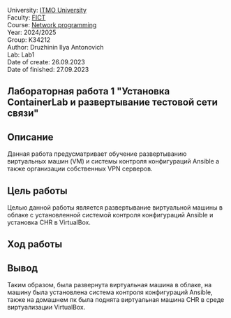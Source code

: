 University: [ITMO University](https://itmo.ru/ru/)  
Faculty: [FICT](https://fict.itmo.ru)  
Course: [Network programming](https://github.com/itmo-ict-faculty/network-programming)  
Year: 2024/2025  
Group: K34212  
Author: Druzhinin Ilya Antonovich  
Lab: Lab1  
Date of create: 26.09.2023  
Date of finished: 27.09.2023  

## Лабораторная работа 1 "Установка ContainerLab и развертывание тестовой сети связи"

## Описание

Данная работа предусматривает обучение развертыванию виртуальных машин (VM) и системы контроля конфигураций Ansible а также организации собственных VPN серверов.  

## Цель работы

Целью данной работы является развертывание виртуальной машины в облаке с установленной системой контроля конфигураций Ansible и установка CHR в VirtualBox.  

## Ход работы


## Вывод
Таким образом, была развернута виртуальная машина в облаке, на машину была установлена система контроля конфигураций Ansible, также на домашнем пк была поднята виртуальная машина CHR в среде виртуализации VirtualBox.
 
